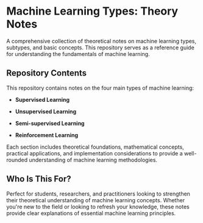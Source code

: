 # Machine Learning Types: Theory Notes
A comprehensive collection of theoretical notes on machine learning types, subtypes, and basic concepts. This repository serves as a reference guide for understanding the fundamentals of machine learning.

## Repository Contents
This repository contains notes on the four main types of machine learning:

- **Supervised Learning** 

- **Unsupervised Learning** 

- **Semi-supervised Learning**  

- **Reinforcement Learning** 

Each section includes theoretical foundations, mathematical concepts, practical applications, and implementation considerations to provide a well-rounded understanding of machine learning methodologies.

## Who Is This For?
Perfect for students, researchers, and practitioners looking to strengthen their theoretical understanding of machine learning concepts. Whether you're new to the field or looking to refresh your knowledge, these notes provide clear explanations of essential machine learning principles.
